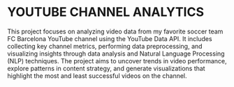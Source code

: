 # YOUTUBE CHANNEL ANALYTICS

This project focuses on analyzing video data from my favorite soccer team FC Barcelona YouTube channel using the YouTube Data API. It includes collecting key channel metrics, performing data preprocessing, and visualizing insights through data analysis and Natural Language Processing (NLP) techniques. The project aims to uncover trends in video performance, explore patterns in content strategy, and generate visualizations that highlight the most and least successful videos on the channel.

